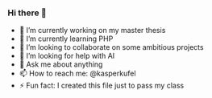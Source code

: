 ### Hi there 👋


- 🔭 I’m currently working on my master thesis
- 🌱 I’m currently learning PHP
- 👯 I’m looking to collaborate on some ambitious projects
- 🤔 I’m looking for help with AI
- 💬 Ask me about anything
- 📫 How to reach me: @kasperkufel
- ⚡ Fun fact: I created this file just to pass my class
